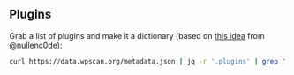 ## Plugins

Grab a list of plugins and make it a dictionary (based on [this idea](https://twitter.com/nullenc0de/status/1319667713179004928) from @nullenc0de):
```bash
curl https://data.wpscan.org/metadata.json | jq -r '.plugins' | grep ": {" | cut -d "\"" -f2 | while read word; do echo /wp-content/plugins/$word/readme.txt; done > wordpress_dict.txt
```

